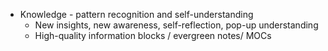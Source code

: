 - Knowledge - pattern recognition and self-understanding
    - New insights, new awareness, self-reflection, pop-up understanding
    - High-quality information blocks / evergreen notes/ MOCs
